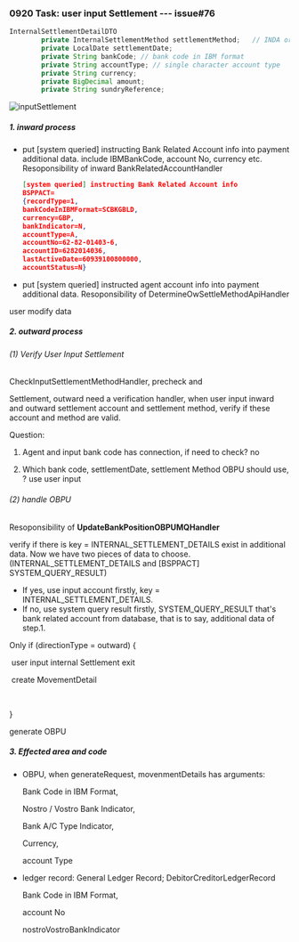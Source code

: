 ### 0920 Task: user input Settlement --- issue#76

```java
InternalSettlementDetailDTO 
        private InternalSettlementMethod settlementMethod;   // INDA or INGA
        private LocalDate settlementDate;
        private String bankCode; // bank code in IBM format
        private String accountType; // single character account type
        private String currency;
        private BigDecimal amount;
        private String sundryReference;
```

![inputSettlement](C:\Users\donald\Desktop\ecph_sit\inputSettlement.jpg)

##### 1. inward process

* put [system queried] instructing Bank Related Account info into payment additional data. include IBMBankCode, account No, currency etc.        Resoponsibility of inward BankRelatedAccountHandler

  ```json
  [system queried] instructing Bank Related Account info
  BSPPACT=
  {recordType=1, 
  bankCodeInIBMFormat=SCBKGBLD, 
  currency=GBP, 
  bankIndicator=N, 
  accountType=A, 
  accountNo=62-82-01403-6, 
  accountID=6282014036, 
  lastActiveDate=60939100800000, 
  accountStatus=N}
  ```

* put [system queried] instructed agent account info into payment additional data.   Resoponsibility of DetermineOwSettleMethodApiHandler

user modify data 

##### 2. outward process

###### (1) Verify User Input Settlement 

CheckInputSettlementMethodHandler, precheck and 

Settlement, outward need a verification handler,  when user input inward and outward settlement account and settlement method, verify if these account and method are valid.



Question:  

1. Agent and input bank code has connection, if need to check?  no

2. Which bank code, settlementDate, settlement Method OBPU should use, ?  use user input

   

###### (2) handle OBPU

Resoponsibility of **UpdateBankPositionOBPUMQHandler**



verify if there is key = INTERNAL_SETTLEMENT_DETAILS exist in additional data. Now we have two pieces of  data to choose.   (INTERNAL_SETTLEMENT_DETAILS and  [BSPPACT]  SYSTEM_QUERY_RESULT)

* If yes, use input account firstly,  key = INTERNAL_SETTLEMENT_DETAILS.
* If no, use system query result firstly,  SYSTEM_QUERY_RESULT   that's bank related account from database,  that is to say,  additional data of step.1.



Only if (directionType = outward) {

​	user input internal Settlement exit

​    create MovementDetail

​     

}

generate OBPU

##### 3. Effected area and code 

* OBPU,  when generateRequest, movenmentDetails has arguments:

  Bank Code in IBM Format, 

  Nostro / Vostro Bank Indicator, 

  Bank A/C Type Indicator, 

  Currency,  

  account Type



* ledger record: General Ledger Record;  DebitorCreditorLedgerRecord

  Bank Code in IBM Format, 

  account No

  nostroVostroBankIndicator
  
  